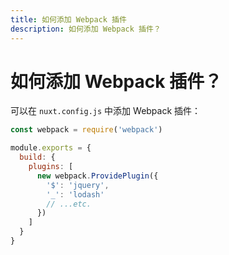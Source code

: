 ```yaml
---
title: 如何添加 Webpack 插件
description: 如何添加 Webpack 插件？
---
```


# 如何添加 Webpack 插件？

可以在 `nuxt.config.js` 中添加 Webpack 插件：

```js
const webpack = require('webpack')

module.exports = {
  build: {
    plugins: [
      new webpack.ProvidePlugin({
        '$': 'jquery',
        '_': 'lodash'
        // ...etc.
      })
    ]
  }
}
```
